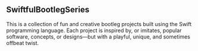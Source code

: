 ## SwiftfulBootlegSeries

This is a collection of fun and creative bootleg projects built using the Swift programming language. Each project is inspired by, or imitates, popular software, concepts, or designs—but with a playful, unique, and sometimes offbeat twist.
